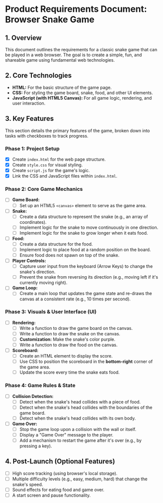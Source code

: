 # Product Requirements Document: Browser Snake Game

## 1. Overview

This document outlines the requirements for a classic snake game that can be played in a web browser. The goal is to create a simple, fun, and shareable game using fundamental web technologies.

## 2. Core Technologies

*   **HTML:** For the basic structure of the game page.
*   **CSS:** For styling the game board, snake, food, and other UI elements.
*   **JavaScript (with HTML5 Canvas):** For all game logic, rendering, and user interaction.

## 3. Key Features

This section details the primary features of the game, broken down into tasks with checkboxes to track progress.

### Phase 1: Project Setup

- [x] Create `index.html` for the web page structure.
- [x] Create `style.css` for visual styling.
- [x] Create `script.js` for the game's logic.
- [x] Link the CSS and JavaScript files within `index.html`.

### Phase 2: Core Game Mechanics

- [ ] **Game Board:**
    - [ ] Set up an HTML5 `<canvas>` element to serve as the game area.
- [ ] **Snake:**
    - [ ] Create a data structure to represent the snake (e.g., an array of coordinates).
    - [ ] Implement logic for the snake to move continuously in one direction.
    - [ ] Implement logic for the snake to grow longer when it eats food.
- [ ] **Food:**
    - [ ] Create a data structure for the food.
    - [ ] Implement logic to place food at a random position on the board.
    - [ ] Ensure food does not spawn on top of the snake.
- [ ] **Player Controls:**
    - [ ] Capture user input from the keyboard (Arrow Keys) to change the snake's direction.
    - [ ] Prevent the snake from reversing its direction (e.g., moving left if it's currently moving right).
- [ ] **Game Loop:**
    - [ ] Create a main loop that updates the game state and re-draws the canvas at a consistent rate (e.g., 10 times per second).

### Phase 3: Visuals & User Interface (UI)

- [ ] **Rendering:**
    - [ ] Write a function to draw the game board on the canvas.
    - [ ] Write a function to draw the snake on the canvas.
    - [ ] **Customization:** Make the snake's color purple.
    - [ ] Write a function to draw the food on the canvas.
- [ ] **Scoreboard:**
    - [ ] Create an HTML element to display the score.
    - [ ] Use CSS to position the scoreboard in the **bottom-right** corner of the game area.
    - [ ] Update the score every time the snake eats food.

### Phase 4: Game Rules & State

- [ ] **Collision Detection:**
    - [ ] Detect when the snake's head collides with a piece of food.
    - [ ] Detect when the snake's head collides with the boundaries of the game board.
    - [ ] Detect when the snake's head collides with its own body.
- [ ] **Game Over:**
    - [ ] Stop the game loop upon a collision with the wall or itself.
    - [ ] Display a "Game Over" message to the player.
    - [ ] Add a mechanism to restart the game after it's over (e.g., by pressing a key).

## 4. Post-Launch (Optional Features)

- [ ] High score tracking (using browser's local storage).
- [ ] Multiple difficulty levels (e.g., easy, medium, hard) that change the snake's speed.
- [ ] Sound effects for eating food and game over.
- [ ] A start screen and pause functionality. 